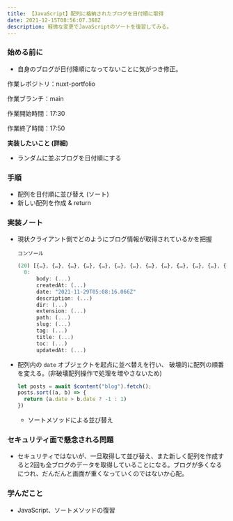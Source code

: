 ```yaml
---
title: 【JavaScript】配列に格納されたブログを日付順に取得
date: 2021-12-15T08:56:07.368Z
description: 軽微な変更でJavaScriptのソートを復習してみる。
---
```

### 始める前に

* 自身のブログが日付降順になってないことに気がつき修正。



作業レポジトリ：nuxt-portfolio

作業ブランチ：main

作業開始時間：17:30

作業終了時間：17:50

**実装したいこと (詳細)**

* ランダムに並ぶブログを日付順にする



### 手順

*  配列を日付順に並び替え (ソート)
*  新しい配列を作成 & return



### 実装ノート

* 現状クライアント側でどのようにブログ情報が取得されているかを把握

    `コンソール`

  ```jsx
  (20) [{…}, {…}, {…}, {…}, {…}, {…}, {…}, {…}, {…}, {…}, {…}, {…}, {…}, {…}, {…}, {…}, {…}, {…}, {…}, {…}]
  	0:
  		body: (...)
  		createdAt: (...)
  		date: "2021-11-29T05:08:16.066Z"
  		description: (...)
  		dir: (...)
  		extension: (...)
  		path: (...)
  		slug: (...)
  		tag: (...)
  		title: (...)
  		toc: (...)
  		updatedAt: (...)
  ```
* 配列内の `date` オブジェクトを起点に並べ替えを行い、 破壊的に配列の順番を変える。(非破壊配列操作で処理を増やさないため)

  ```jsx
  let posts = await $content("blog").fetch();
  posts.sort((a, b) => {
    return (a.date > b.date ? -1 : 1)
  })
  ```

  * ソートメソッドによる並び替え



### セキュリティ面で懸念される問題

* セキュリティではないが、一旦取得して並び替え、また新しく配列を作成すると2回も全ブログのデータを取得していることになる。ブログが多くなるにつれ、だんだんと画面が重くなっていくのではないか心配。



### 学んだこと

* JavaScript、ソートメソッドの復習